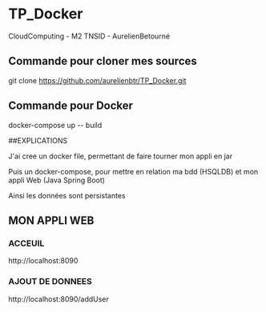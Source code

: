 # TP_Docker
 CloudComputing - M2 TNSID - AurelienBetourné
 
 ## Commande pour cloner mes sources
 git clone https://github.com/aurelienbtr/TP_Docker.git
 
 ## Commande pour Docker
 docker-compose up -- build
 
 ##EXPLICATIONS
 
 J'ai cree un docker file, permettant de faire tourner mon appli en jar
 
 Puis un docker-compose, pour mettre en relation ma bdd (HSQLDB) et mon appli Web (Java Spring Boot)
 
 Ainsi les données sont persistantes
 
 ## MON APPLI WEB
 
 ### ACCEUIL
  http://localhost:8090
  
 ### AJOUT DE DONNEES
 http://localhost:8090/addUser
 
  

